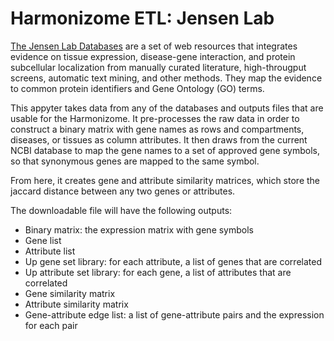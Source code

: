 # Harmonizome ETL: Jensen Lab

[The Jensen Lab Databases](https://compartments.jensenlab.org/Search) are a set of web resources that integrates evidence on tissue expression, disease-gene interaction, and protein subcellular localization from manually curated literature, high-througput screens, automatic text mining, and other methods. They map the evidence to common protein identifiers and Gene Ontology (GO) terms.

This appyter takes data from any of the databases and outputs files that are usable for the Harmonizome. It pre-processes the raw data  in order to construct a binary matrix with gene names as rows and compartments, diseases, or tissues as column attributes. It then draws from the current NCBI database to map the gene names to a set of approved gene symbols, so that synonymous genes are mapped to the same symbol. 

From here, it creates gene and attribute similarity matrices, which store the jaccard distance between any two genes or attributes. 

The downloadable file will have the following outputs:
* Binary matrix: the expression matrix with gene symbols
* Gene list
* Attribute list 
* Up gene set library: for each attribute, a list of genes that are correlated
* Up attribute set library: for each gene, a list of attributes that are correlated
* Gene similarity matrix
* Attribute similarity matrix
* Gene-attribute edge list: a list of gene-attribute pairs and the expression for each pair 
